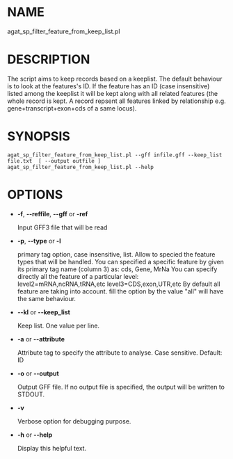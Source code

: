 # NAME

agat\_sp\_filter\_feature\_from\_keep\_list.pl

# DESCRIPTION

The script aims to keep records based on a keeplist.
The default behaviour is to look at the features's ID. If the feature has an ID
(case insensitive) listed among the keeplist it will be kept along with all
related features (the whole record is kept. A record repsent all features linked
 by relationship e.g. gene+transcript+exon+cds of a same locus).

# SYNOPSIS

```
agat_sp_filter_feature_from_keep_list.pl --gff infile.gff --keep_list file.txt  [ --output outfile ]
agat_sp_filter_feature_from_keep_list.pl --help
```

# OPTIONS

- **-f**, **--reffile**, **--gff**  or **-ref**

    Input GFF3 file that will be read

- **-p**,  **--type** or  **-l**

    primary tag option, case insensitive, list. Allow to specied the feature types that will be handled.
    You can specified a specific feature by given its primary tag name (column 3) as: cds, Gene, MrNa
    You can specify directly all the feature of a particular level:
          level2=mRNA,ncRNA,tRNA,etc
          level3=CDS,exon,UTR,etc
    By default all feature are taking into account. fill the option by the value "all" will have the same behaviour.

- **--kl** or **--keep\_list**

    Keep list. One value per line.

- **-a** or **--attribute**

    Attribute tag to specify the attribute to analyse. Case sensitive. Default: ID

- **-o** or **--output**

    Output GFF file.  If no output file is specified, the output will be
    written to STDOUT.

- **-v**

    Verbose option for debugging purpose.

- **-h** or **--help**

    Display this helpful text.

